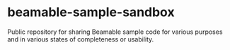 # beamable-sample-sandbox
Public repository for sharing Beamable sample code for various purposes and in various states of completeness or usability.
